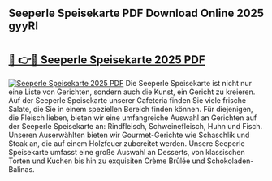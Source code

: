 ## Seeperle Speisekarte PDF Download Online 2025 gyyRl

# <h2><a href="http://gc9g8q.nevu.top/?p=Seeperle+Speisekarte">🔗 👉🔴 Seeperle Speisekarte 2025 PDF</a></h2>

[![Seeperle Speisekarte 2025 PDF](https://i.imgur.com/dBaPXMq.png)](http://gc9g8q.nevu.top/?p=Seeperle+Speisekarte)
Die Seeperle Speisekarte ist nicht nur eine Liste von Gerichten, sondern auch die Kunst, ein Gericht zu kreieren. Auf der Seeperle Speisekarte unserer Cafeteria finden Sie viele frische Salate, die Sie in einem speziellen Bereich finden können. Für diejenigen, die Fleisch lieben, bieten wir eine umfangreiche Auswahl an Gerichten auf der Seeperle Speisekarte an: Rindfleisch, Schweinefleisch, Huhn und Fisch. Unseren Auserwählten bieten wir Gourmet-Gerichte wie Schaschlik und Steak an, die auf einem Holzfeuer zubereitet werden. Unsere Seeperle Speisekarte umfasst eine große Auswahl an Desserts, von klassischen Torten und Kuchen bis hin zu exquisiten Crème Brûlée und Schokoladen-Balinas.

